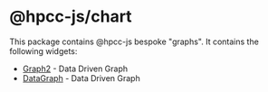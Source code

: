# @hpcc-js/chart

This package contains @hpcc-js bespoke "graphs".  It contains the following widgets:
* [Graph2](./Graph2.md) - Data Driven Graph
* [DataGraph](./DataGraph.md) - Data Driven Graph
